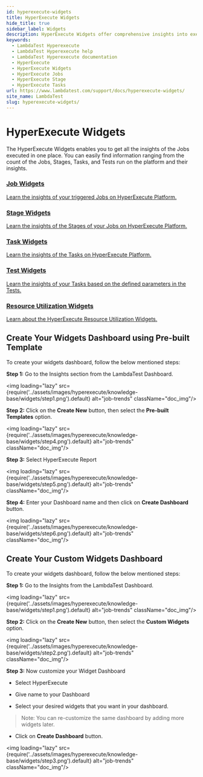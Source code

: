 ```yaml
---
id: hyperexecute-widgets
title: HyperExecute Widgets
hide_title: true
sidebar_label: Widgets
description: HyperExecute Widgets offer comprehensive insights into executed Jobs, all in one convenient location for easy exploration.
keywords:
  - LambdaTest Hyperexecute
  - LambdaTest Hyperexecute help
  - LambdaTest Hyperexecute documentation
  - HyperExecute
  - HyperExecute Widgets
  - HyperExecute Jobs
  - HyperExecute Stage
  - HyperExecute Tasks
url: https://www.lambdatest.com/support/docs/hyperexecute-widgets/
site_name: LambdaTest
slug: hyperexecute-widgets/
---
```


<script type="application/ld+json"
      dangerouslySetInnerHTML={{ __html: JSON.stringify({
       "@context": "https://schema.org",
        "@type": "BreadcrumbList",
        "itemListElement": [{
          "@type": "ListItem",
          "position": 1,
          "name": "Home",
          "item": "https://www.lambdatest.com"
        },{
          "@type": "ListItem",
          "position": 2,
          "name": "Support",
          "item": "https://www.lambdatest.com/support/docs/"
        },{
          "@type": "ListItem",
          "position": 3,
          "name": "HyperExecute Widgets",
          "item": "https://www.lambdatest.com/support/docs/hyperexecute-widgets/"
        }]
      })
    }}
></script>

# HyperExecute Widgets

The HyperExecute Widgets enables you to get all the insights of the Jobs executed in one place. You can easily find information ranging from the count of the Jobs, Stages, Tasks, and Tests run on the platform and their insights.

<div className="support_main">  
  <a href="/support/docs/hyperexecute-job-widgets/">
    <div className="support_inners">
      <h3>Job Widgets</h3>
      <p>Learn the insights of your triggered Jobs on HyperExecute Platform.</p>
    </div>
  </a>
  <a href="/support/docs/hyperexecute-stage-widgets/">
    <div className="support_inners">
      <h3>Stage Widgets</h3>
      <p>Learn the insights of the Stages of your Jobs on HyperExecute Platform.</p>
    </div>
  </a>
  <a href="/support/docs/hyperexecute-task-widgets/">
    <div className="support_inners">
      <h3>Task Widgets</h3>
      <p>Learn the insights of the Tasks on HyperExecute Platform.</p>
    </div>
  </a>
  <a href="/support/docs/hyperexecute-test-widgets/">
    <div className="support_inners">
      <h3>Test Widgets</h3>
      <p>Learn the insights of your Tasks based on the defined parameters in the Tests.</p>
    </div>
  </a>
  <a href="/support/docs/hyperexecute-resource-widgets/">
  <div className="support_inners">
    <h3>Resource Utilization Widgets</h3>
    <p>Learn about the HyperExecute Resource Utilization Widgets.</p>
  </div>
  </a>
</div>


## Create Your Widgets Dashboard using Pre-built Template

To create your widgets dashboard, follow the below mentioned steps:

**Step 1:** Go to the Insights section from the LambdaTest Dashboard.

<img loading="lazy" src={require('../assets/images/hyperexecute/knowledge-base/widgets/step1.png').default} alt="job-trends" className="doc_img"/>

**Step 2:** Click on the **Create New** button, then select the **Pre-built Templates** option.

<img loading="lazy" src={require('../assets/images/hyperexecute/knowledge-base/widgets/step4.png').default} alt="job-trends" className="doc_img"/>

**Step 3:** Select HyperExecute Report

<img loading="lazy" src={require('../assets/images/hyperexecute/knowledge-base/widgets/step5.png').default} alt="job-trends" className="doc_img"/>

**Step 4:** Enter your Dashboard name and then click on **Create Dashboard** button.

<img loading="lazy" src={require('../assets/images/hyperexecute/knowledge-base/widgets/step6.png').default} alt="job-trends" className="doc_img"/>

## Create Your Custom Widgets Dashboard

To create your widgets dashboard, follow the below mentioned steps:

**Step 1:** Go to the Insights from the LambdaTest Dashboard.

<img loading="lazy" src={require('../assets/images/hyperexecute/knowledge-base/widgets/step1.png').default} alt="job-trends" className="doc_img"/>

**Step 2:** Click on the **Create New** button, then select the **Custom Widgets** option.

<img loading="lazy" src={require('../assets/images/hyperexecute/knowledge-base/widgets/step2.png').default} alt="job-trends" className="doc_img"/>

**Step 3:** Now customize your Widget Dashboard

- Select HyperExecute

- Give name to your Dashboard

- Select your desired widgets that you want in your dashboard.

> Note: You can re-customize the same dashboard by adding more widgets later.

- Click on **Create Dashboard** button.

<img loading="lazy" src={require('../assets/images/hyperexecute/knowledge-base/widgets/step3.png').default} alt="job-trends" className="doc_img"/>